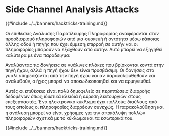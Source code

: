 # Side Channel Analysis Attacks

{{#include ../../banners/hacktricks-training.md}}

Οι επιθέσεις Ανάλυσης Παράπλευρης Πληροφορίας αναφέρονται στον προσδιορισμό πληροφοριών από μια συσκευή ή οντότητα μέσω κάποιας άλλης οδού ή πηγής που έχει έμμεση επιρροή σε αυτήν και οι πληροφορίες μπορούν να εξαχθούν από αυτήν. Αυτό μπορεί να εξηγηθεί καλύτερα με ένα παράδειγμα:

Αναλύοντας τις δονήσεις σε γυάλινες πλάκες που βρίσκονται κοντά στην πηγή ήχου, αλλά η πηγή ήχου δεν είναι προσβάσιμη. Οι δονήσεις στο γυαλί επηρεάζονται από την πηγή ήχου και αν παρακολουθηθούν και αναλυθούν, ο ήχος μπορεί να αποκωδικοποιηθεί και να ερμηνευθεί.

Αυτές οι επιθέσεις είναι πολύ δημοφιλείς σε περιπτώσεις διαρροής δεδομένων όπως ιδιωτικά κλειδιά ή εύρεση λειτουργιών στους επεξεργαστές. Ένα ηλεκτρονικό κύκλωμα έχει πολλούς διαύλους από τους οποίους οι πληροφορίες διαρρέουν συνεχώς. Η παρακολούθηση και η ανάλυση μπορεί να είναι χρήσιμες για την αποκάλυψη πολλών πληροφοριών σχετικά με το κύκλωμα και τα εσωτερικά του.

{{#include ../../banners/hacktricks-training.md}}
